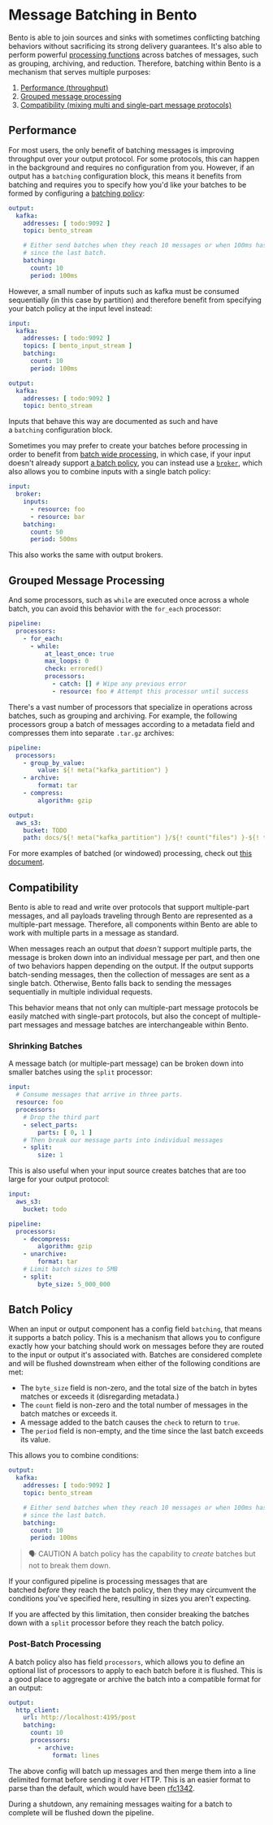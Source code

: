 # Message Batching in Bento

Bento is able to join sources and sinks with sometimes conflicting batching behaviors without sacrificing its strong delivery guarantees. It's also able to perform powerful [processing functions](/resources/stacks/bento/configurations/window_processing) across batches of messages, such as grouping, archiving, and reduction. Therefore, batching within Bento is a mechanism that serves multiple purposes:

1. [Performance (throughput)](#performance)
2. [Grouped message processing](#grouped-message-processing)
3. [Compatibility (mixing multi and single-part message protocols)](#compatibility)

## Performance

For most users, the only benefit of batching messages is improving throughput over your output protocol. For some protocols, this can happen in the background and requires no configuration from you. However, if an output has a `batching` configuration block, this means it benefits from batching and requires you to specify how you'd like your batches to be formed by configuring a [batching policy](#message-batching):

```yaml
output:
  kafka:
    addresses: [ todo:9092 ]
    topic: bento_stream

    # Either send batches when they reach 10 messages or when 100ms has passed
    # since the last batch.
    batching:
      count: 10
      period: 100ms
```

However, a small number of inputs such as kafka must be consumed sequentially (in this case by partition) and therefore benefit from specifying your batch policy at the input level instead:

```yaml
input:
  kafka:
    addresses: [ todo:9092 ]
    topics: [ bento_input_stream ]
    batching:
      count: 10
      period: 100ms

output:
  kafka:
    addresses: [ todo:9092 ]
    topic: bento_stream
```

Inputs that behave this way are documented as such and have a `batching` configuration block.

Sometimes you may prefer to create your batches before processing in order to benefit from [batch wide processing](#grouped-message-processing), in which case, if your input doesn't already support [a batch policy](#batch-policy), you can instead use a [`broker`](dataos.info/docs/resources/stacks/bento/components/inputs/broker), which also allows you to combine inputs with a single batch policy:

```yaml
input:
  broker:
    inputs:
      - resource: foo
      - resource: bar
    batching:
      count: 50
      period: 500ms
```

This also works the same with output brokers.

## Grouped Message Processing

And some processors, such as `while` are executed once across a whole batch, you can avoid this behavior with the `for_each` processor:

```yaml
pipeline:
  processors:
    - for_each:
      - while:
          at_least_once: true
          max_loops: 0
          check: errored()
          processors:
            - catch: [] # Wipe any previous error
            - resource: foo # Attempt this processor until success
```

There's a vast number of processors that specialize in operations across batches, such as grouping and archiving. For example, the following processors group a batch of messages according to a metadata field and compresses them into separate `.tar.gz` archives:

```yaml
pipeline:
  processors:
    - group_by_value:
        value: ${! meta("kafka_partition") }
    - archive:
        format: tar
    - compress:
        algorithm: gzip

output:
  aws_s3:
    bucket: TODO
    path: docs/${! meta("kafka_partition") }/${! count("files") }-${! timestamp_unix_nano() }.tar.gz
```

For more examples of batched (or windowed) processing, check out [this document](/resources/stacks/bento/configurations/window_processing).

## Compatibility

Bento is able to read and write over protocols that support multiple-part messages, and all payloads traveling through Bento are represented as a multiple-part message. Therefore, all components within Bento are able to work with multiple parts in a message as standard.

When messages reach an output that *doesn't* support multiple parts, the message is broken down into an individual message per part, and then one of two behaviors happen depending on the output. If the output supports batch-sending messages, then the collection of messages are sent as a single batch. Otherwise, Bento falls back to sending the messages sequentially in multiple individual requests.

This behavior means that not only can multiple-part message protocols be easily matched with single-part protocols, but also the concept of multiple-part messages and message batches are interchangeable within Bento.

### Shrinking Batches

A message batch (or multiple-part message) can be broken down into smaller batches using the `split` processor:

```yaml
input:
  # Consume messages that arrive in three parts.
  resource: foo
  processors:
    # Drop the third part
    - select_parts:
        parts: [ 0, 1 ]
    # Then break our message parts into individual messages
    - split:
        size: 1
```

This is also useful when your input source creates batches that are too large for your output protocol:

```yaml
input:
  aws_s3:
    bucket: todo

pipeline:
  processors:
    - decompress:
        algorithm: gzip
    - unarchive:
        format: tar
    # Limit batch sizes to 5MB
    - split:
        byte_size: 5_000_000
```

## Batch Policy

When an input or output component has a config field `batching`, that means it supports a batch policy. This is a mechanism that allows you to configure exactly how your batching should work on messages before they are routed to the input or output it's associated with. Batches are considered complete and will be flushed downstream when either of the following conditions are met:

- The `byte_size` field is non-zero, and the total size of the batch in bytes matches or exceeds it (disregarding metadata.)
- The `count` field is non-zero and the total number of messages in the batch matches or exceeds it.
- A message added to the batch causes the `check` to return to `true`.
- The `period` field is non-empty, and the time since the last batch exceeds its value.

This allows you to combine conditions:

```yaml
output:
  kafka:
    addresses: [ todo:9092 ]
    topic: bento_stream

    # Either send batches when they reach 10 messages or when 100ms has passed
    # since the last batch.
    batching:
      count: 10
      period: 100ms
```

> 🗣 CAUTION
A batch policy has the capability to *create* batches but not to break them down.


If your configured pipeline is processing messages that are batched *before* they reach the batch policy, then they may circumvent the conditions you've specified here, resulting in sizes you aren't expecting.

If you are affected by this limitation, then consider breaking the batches down with a `split` processor before they reach the batch policy.

### Post-Batch Processing

A batch policy also has field `processors`, which allows you to define an optional list of processors to apply to each batch before it is flushed. This is a good place to aggregate or archive the batch into a compatible format for an output:

```yaml
output:
  http_client:
    url: http://localhost:4195/post
    batching:
      count: 10
      processors:
        - archive:
            format: lines
```

The above config will batch up messages and then merge them into a line delimited format before sending it over HTTP. This is an easier format to parse than the default, which would have been [rfc1342](https://www.w3.org/Protocols/rfc1341/7_2_Multipart.html).

During a shutdown, any remaining messages waiting for a batch to complete will be flushed down the pipeline.